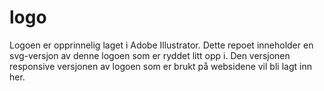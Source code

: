 logo
====

Logoen er opprinnelig laget i Adobe Illustrator. Dette repoet inneholder en svg-versjon av denne logoen som er ryddet litt opp i. Den versjonen responsive versjonen av logoen som er brukt på websidene vil bli lagt inn her.
